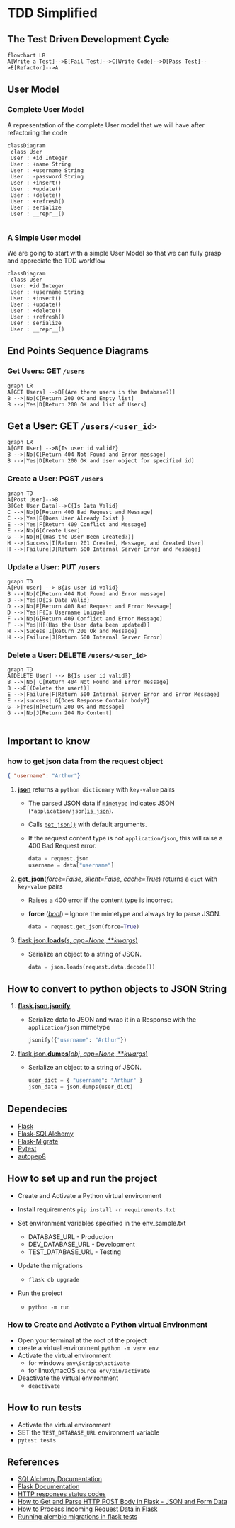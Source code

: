 # TDD Simplified

## The Test Driven Development Cycle

```mermaid
flowchart LR
A[Write a Test]-->B[Fail Test]-->C[Write Code]-->D[Pass Test]-->E[Refactor]-->A
```

## User Model

### Complete User Model

A representation of the complete User model that we will have after refactoring the code

```mermaid
classDiagram
 class User
 User : +id Integer
 User : +name String
 User : +username String
 User : -password String
 User : +insert()
 User : +update()
 User : +delete()
 User : +refresh()
 User : serialize
 User : __repr__()
 
```

### A Simple User model

We are going to start with a simple User Model so that we can fully grasp and appreciate the TDD workflow

```mermaid
classDiagram
 class User
 User: +id Integer
 User : +username String
 User : +insert()
 User : +update()
 User : +delete()
 User : +refresh()
 User : serialize
 User : __repr__()

```

## End Points Sequence Diagrams  

### Get  Users: GET `/users`

```mermaid
graph LR
A[GET Users] -->B[(Are there users in the Database?)]
B -->|No|C[Return 200 OK and Empty list]
B -->|Yes|D[Return 200 OK and list of Users]
```

## Get a User: GET `/users/<user_id>`

```mermaid
graph LR
A[GET User] -->B{Is user id valid?}
B -->|No|C[Return 404 Not Found and Error message]
B -->|Yes|D[Return 200 OK and User object for specified id]
```

### Create a User: POST `/users`

```mermaid
graph TD
A[Post User]-->B
B[Get User Data]-->C{Is Data Valid}
C -->|No|D[Return 400 Bad Request and Message]
C -->|Yes|E{Does User Already Exist }
E -->|Yes|F[Return 409 Conflict and Message]
E -->|No|G[Create User]
G -->|No|H[(Has the User Been Created?)]
H -->|Success|I[Return 201 Created, Message, and Created User]
H -->|Failure|J[Return 500 Internal Server Error and Message]
```

### Update a User: PUT `/users`

```mermaid
graph TD
A[PUT User] --> B{Is user id valid}
B -->|No|C[Return 404 Not Found and Error message]
B -->|Yes|D{Is Data Valid}
D -->|No|E[Return 400 Bad Request and Error Message]
D -->|Yes|F{Is Username Unique}
F -->|No|G[Return 409 Conflict and Error Message]
F -->|Yes|H[(Has the User data been updated)]
H -->|Sucess|I[Return 200 Ok and Message]
H -->|Failure|J[Return 500 Internal Server Error]
```

### Delete  a User: DELETE `/users/<user_id>`

```mermaid
graph TD
A[DELETE User] --> B{Is user id valid?}
B -->|No| C[Return 404 Not Found and Error message]
B -->E[(Delete the user!)]
E -->|Failure|F[Return 500 Internal Server Error and Error Message]
E -->|success| G{Does Response Contain body?}
G-->|Yes|H[Return 200 OK and Message]
G -->|No|J[Return 204 No Content]


```

## Important to know

### how to get json data from the request object

```json
{ "username": "Arthur"}
```

1. [**json**](https://flask.palletsprojects.com/en/2.1.x/api/?highlight=request#flask.Request.json) returns a `python dictionary` with `key-value` pairs

   - The parsed JSON data if [`mimetype`](https://flask.palletsprojects.com/en/2.1.x/api/?highlight=request#flask.Request.mimetype) indicates JSON (`*application/json`)[`is_json`](https://flask.palletsprojects.com/en/2.1.x/api/?highlight=request#flask.Request.is_json)).

   - Calls [`get_json()`](https://flask.palletsprojects.com/en/2.1.x/api/?highlight=request#flask.Request.get_json) with default arguments.

   - If the request content type is not `application/json`, this will raise a 400 Bad Request error.

     ```python
     data = request.json
     username = data["username"]
     ```

2. [**get_json**(*force=False*, *silent=False*, *cache=True*)](https://flask.palletsprojects.com/en/2.1.x/api/?highlight=request#flask.Request.get_json) returns a `dict` with `key-value` pairs

     - Raises a 400 error if the content type is incorrect.

     - **force** ([*bool*](https://docs.python.org/3/library/functions.html#bool)) –   Ignore the mimetype and always try to parse JSON.

       ```python
       data = request.get_json(force=True)
       ```

3. [flask.json.**loads**(*s*, *app=None*, ***kwargs*)](https://flask.palletsprojects.com/en/2.1.x/api/?highlight=request#flask.json.loads)

     - Serialize an object to a string of JSON.

       ```python
       data = json.loads(request.data.decode())
       ```

## How to convert to  python objects  to JSON  String

1. [**flask.json.jsonify**](https://flask.palletsprojects.com/en/2.1.x/api/?highlight=request#flask.json.jsonify)

   - Serialize data to JSON and wrap it in a Response with the `application/json` mimetype

     ```python
     jsonify({"username": "Arthur"})
     ```

3. [flask.json.**dumps**(*obj*, *app=None*, ***kwargs*)](https://flask.palletsprojects.com/en/2.1.x/api/?highlight=request#flask.json.dumps)

   - Serialize an object to a string of JSON.

     ```python
     user_dict = { "username": "Arthur" }
     json_data = json.dumps(user_dict)
     ```

## Dependecies

- [Flask](https://flask.palletsprojects.com/en/2.1.x/)
- [Flask-SQLAlchemy](https://flask-sqlalchemy.palletsprojects.com/en/2.x/quickstart/)
- [Flask-Migrate](https://flask-migrate.readthedocs.io/en/latest/)
- [Pytest](https://docs.pytest.org/en/7.1.x/getting-started.html)
- [autopep8](https://github.com/hhatto/autopep8)

## How to set up and run the project

- Create and Activate a Python virtual environment

- Install requirements `pip install -r requirements.txt`
- Set environment variables specified in the env_sample.txt
  - DATABASE_URL - Production
  - DEV_DATABASE_URL - Development
  - TEST_DATABASE_URL - Testing
- Update the migrations
  - `flask db upgrade`
- Run the project
  - `python -m run`

### How to Create and Activate a Python virtual Environment

- Open your terminal at the root of the project
- create a virtual environment `python -m venv env`
- Activate the virtual environment
  - for windows `env\Scripts\activate`
  - for linux\macOS `source env/bin/activate`
- Deactivate the virtual environment
  - `deactivate`

## How to run tests

- Activate the virtual environment
- SET the `TEST_DATABASE_URL` environment variable
- `pytest tests`

## References

- [SQLAlchemy Documentation](https://docs.sqlalchemy.org/en/14/index.html)
- [Flask Documentation](https://flask.palletsprojects.com/en/2.1.x/)
- [HTTP responses status codes](https://developer.mozilla.org/en-US/docs/Web/HTTP/Status)
- [How to Get and Parse HTTP POST Body in Flask - JSON and Form Data](https://stackabuse.com/how-to-get-and-parse-http-post-body-in-flask-json-and-form-data/)
- [How to Process Incoming Request Data in Flask](https://www.digitalocean.com/community/tutorials/processing-incoming-request-data-in-flask)
- [Running alembic migrations in flask tests](https://blog.k-nut.eu/flask-alembic-test)
